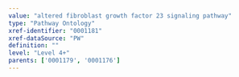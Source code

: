 ```yaml
---
value: "altered fibroblast growth factor 23 signaling pathway"
type: "Pathway Ontology"
xref-identifier: "0001181"
xref-dataSource: "PW"
definition: ""
level: "Level 4+"
parents: ['0001179', '0001176']
---
```

